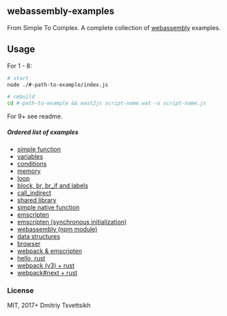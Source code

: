 ## webassembly-examples

From Simple To Complex. A complete collection of [webassembly](http://webassembly.org/) examples.

## Usage

For 1 - 8:

```sh
# start
node ./#-path-to-example/index.js

# rebuild
cd #-path-to-example && wast2js script-name.wat -o script-name.js
```

For 9+ see readme.

##### Ordered list of examples

* [simple function](%231-simple-function)
* [variables](%232-variables)
* [conditions](%233-conditions)
* [memory](%234-memory)
* [loop](%235-loop)
* [block, br, br_if and labels](%236-crc32)
* [call_indirect](%237-call-indirect)
* [shared library](%238-shared-library)
* [simple native function](%239-native-build)
* [emscripten](%2310-emscripten)
* [emscripten (synchronous initialization)](%2313-emscripten-synс-require)
* [webassembly (npm module)](%2311-webassembly)
* [data structures](%2312-data-structures)
* [browser](%2314-browser)
* [webpack & emscripten](%2315-webpack)
* [hello, rust](%2316-hello-rust)
* [webpack (v3) + rust](%2317-webpack-v3-rust)
* [webpack#next + rust](%2318-webpack-v3-rust)

### License

MIT, 2017+ Dmitriy Tsvettsikh
